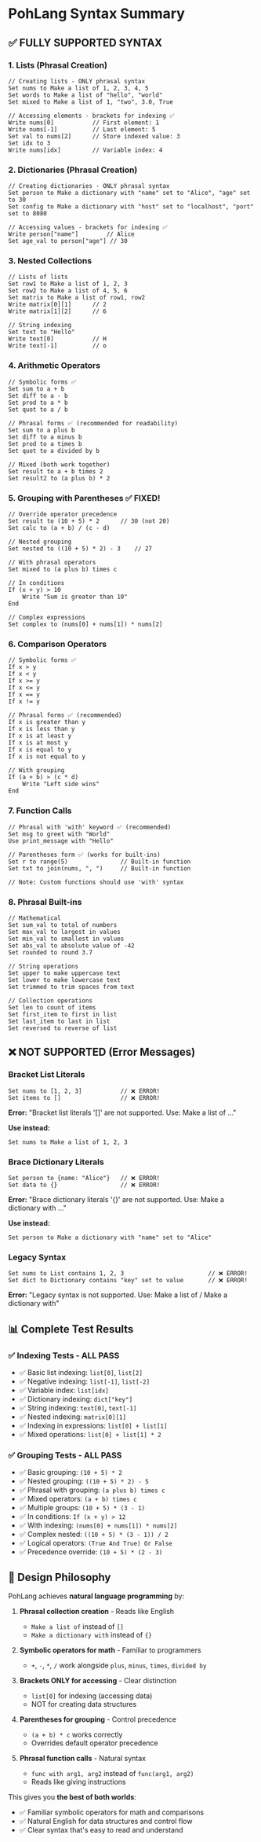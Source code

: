 # PohLang Syntax Summary

## ✅ FULLY SUPPORTED SYNTAX

### 1. Lists (Phrasal Creation)
```pohlang
// Creating lists - ONLY phrasal syntax
Set nums to Make a list of 1, 2, 3, 4, 5
Set words to Make a list of "hello", "world"
Set mixed to Make a list of 1, "two", 3.0, True

// Accessing elements - brackets for indexing ✅
Write nums[0]           // First element: 1
Write nums[-1]          // Last element: 5
Set val to nums[2]      // Store indexed value: 3
Set idx to 3
Write nums[idx]         // Variable index: 4
```

### 2. Dictionaries (Phrasal Creation)
```pohlang
// Creating dictionaries - ONLY phrasal syntax
Set person to Make a dictionary with "name" set to "Alice", "age" set to 30
Set config to Make a dictionary with "host" set to "localhost", "port" set to 8080

// Accessing values - brackets for indexing ✅
Write person["name"]        // Alice
Set age_val to person["age"] // 30
```

### 3. Nested Collections
```pohlang
// Lists of lists
Set row1 to Make a list of 1, 2, 3
Set row2 to Make a list of 4, 5, 6
Set matrix to Make a list of row1, row2
Write matrix[0][1]      // 2
Write matrix[1][2]      // 6

// String indexing
Set text to "Hello"
Write text[0]           // H
Write text[-1]          // o
```

### 4. Arithmetic Operators
```pohlang
// Symbolic forms ✅
Set sum to a + b
Set diff to a - b
Set prod to a * b
Set quot to a / b

// Phrasal forms ✅ (recommended for readability)
Set sum to a plus b
Set diff to a minus b
Set prod to a times b
Set quot to a divided by b

// Mixed (both work together)
Set result to a + b times 2
Set result2 to (a plus b) * 2
```

### 5. Grouping with Parentheses ✅ **FIXED!**
```pohlang
// Override operator precedence
Set result to (10 + 5) * 2      // 30 (not 20)
Set calc to (a + b) / (c - d)

// Nested grouping
Set nested to ((10 + 5) * 2) - 3    // 27

// With phrasal operators
Set mixed to (a plus b) times c

// In conditions
If (x + y) > 10
    Write "Sum is greater than 10"
End

// Complex expressions
Set complex to (nums[0] + nums[1]) * nums[2]
```

### 6. Comparison Operators
```pohlang
// Symbolic forms ✅
If x > y
If x < y
If x >= y
If x <= y
If x == y
If x != y

// Phrasal forms ✅ (recommended)
If x is greater than y
If x is less than y
If x is at least y
If x is at most y  
If x is equal to y
If x is not equal to y

// With grouping
If (a + b) > (c * d)
    Write "Left side wins"
End
```

### 7. Function Calls
```pohlang
// Phrasal with 'with' keyword ✅ (recommended)
Set msg to greet with "World"
Use print_message with "Hello"

// Parentheses form ✅ (works for built-ins)
Set r to range(5)               // Built-in function
Set txt to join(nums, ", ")     // Built-in function

// Note: Custom functions should use 'with' syntax
```

### 8. Phrasal Built-ins
```pohlang
// Mathematical
Set sum_val to total of numbers
Set max_val to largest in values
Set min_val to smallest in values
Set abs_val to absolute value of -42
Set rounded to round 3.7

// String operations
Set upper to make uppercase text
Set lower to make lowercase text
Set trimmed to trim spaces from text

// Collection operations
Set len to count of items
Set first_item to first in list
Set last_item to last in list
Set reversed to reverse of list
```

## ❌ NOT SUPPORTED (Error Messages)

### Bracket List Literals
```pohlang
Set nums to [1, 2, 3]           // ❌ ERROR!
Set items to []                 // ❌ ERROR!
```
**Error:** "Bracket list literals '[]' are not supported. Use: Make a list of ..."

**Use instead:** 
```pohlang
Set nums to Make a list of 1, 2, 3
```

### Brace Dictionary Literals
```pohlang
Set person to {name: "Alice"}   // ❌ ERROR!
Set data to {}                  // ❌ ERROR!
```
**Error:** "Brace dictionary literals '{}' are not supported. Use: Make a dictionary with ..."

**Use instead:** 
```pohlang
Set person to Make a dictionary with "name" set to "Alice"
```

### Legacy Syntax
```pohlang
Set nums to List contains 1, 2, 3                        // ❌ ERROR!
Set dict to Dictionary contains "key" set to value       // ❌ ERROR!
```
**Error:** "Legacy syntax is not supported. Use: Make a list of / Make a dictionary with"

## 📊 Complete Test Results

### ✅ Indexing Tests - ALL PASS
- ✅ Basic list indexing: `list[0]`, `list[2]`
- ✅ Negative indexing: `list[-1]`, `list[-2]`
- ✅ Variable index: `list[idx]`
- ✅ Dictionary indexing: `dict["key"]`
- ✅ String indexing: `text[0]`, `text[-1]`
- ✅ Nested indexing: `matrix[0][1]`
- ✅ Indexing in expressions: `list[0] + list[1]`
- ✅ Mixed operations: `list[0] + list[1] * 2`

### ✅ Grouping Tests - ALL PASS  
- ✅ Basic grouping: `(10 + 5) * 2`
- ✅ Nested grouping: `((10 + 5) * 2) - 5`
- ✅ Phrasal with grouping: `(a plus b) times c`
- ✅ Mixed operators: `(a + b) times c`
- ✅ Multiple groups: `(10 + 5) * (3 - 1)`
- ✅ In conditions: `If (x + y) > 12`
- ✅ With indexing: `(nums[0] + nums[1]) * nums[2]`
- ✅ Complex nested: `((10 + 5) * (3 - 1)) / 2`
- ✅ Logical operators: `(True And True) Or False`
- ✅ Precedence override: `(10 + 5) * (2 - 3)`

## 🎯 Design Philosophy

PohLang achieves **natural language programming** by:

1. **Phrasal collection creation** - Reads like English
   - `Make a list of` instead of `[]`
   - `Make a dictionary with` instead of `{}`

2. **Symbolic operators for math** - Familiar to programmers
   - `+`, `-`, `*`, `/` work alongside `plus`, `minus`, `times`, `divided by`

3. **Brackets ONLY for accessing** - Clear distinction
   - `list[0]` for indexing (accessing data)
   - NOT for creating data structures

4. **Parentheses for grouping** - Control precedence
   - `(a + b) * c` works correctly
   - Overrides default operator precedence

5. **Phrasal function calls** - Natural syntax
   - `func with arg1, arg2` instead of `func(arg1, arg2)`
   - Reads like giving instructions

This gives you **the best of both worlds**: 
- ✅ Familiar symbolic operators for math and comparisons
- ✅ Natural English for data structures and control flow
- ✅ Clear syntax that's easy to read and understand
